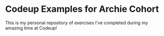 # Codeup Examples for Archie Cohort

This is my personal repository of exercises I've completed during my amazing time at Codeup!
